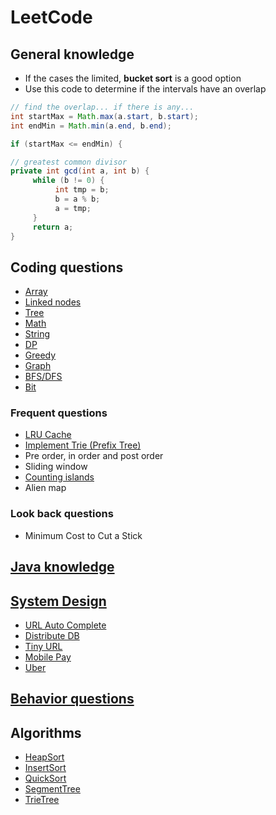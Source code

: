 # LeetCode

## General knowledge

- If the cases the limited,  __bucket sort__  is a good option
- Use this code to determine if the intervals have an overlap

```java
// find the overlap... if there is any...
int startMax = Math.max(a.start, b.start);
int endMin = Math.min(a.end, b.end);

if (startMax <= endMin) {
```

```java
// greatest common divisor
private int gcd(int a, int b) {
     while (b != 0) {
          int tmp = b;
          b = a % b;
          a = tmp;
     }
     return a;
}
```

## Coding questions

- [Array](test/com/leetcode/array/README.md)
- [Linked nodes](test/com/leetcode/linkednodes/README.md)
- [Tree](test/com/leetcode/tree/README.md)
- [Math](test/com/leetcode/math/README.md)
- [String](test/com/leetcode/string/README.md)
- [DP](test/com/leetcode/dp/README.md)
- [Greedy](test/com/leetcode/greedy/README.md)
- [Graph](test/com/leetcode/graph/README.md)
- [BFS/DFS](test/com/leetcode/bfs/README.md)
- [Bit](test/com/leetcode/bit/README.md)

### Frequent questions

- [LRU Cache](https://leetcode.com/problems/lru-cache/)
- [Implement Trie (Prefix Tree)](https://leetcode.com/problems/implement-trie-prefix-tree/)
- Pre order, in order and post order
- Sliding window
- [Counting islands](https://leetcode.com/problems/max-area-of-island/)
- Alien map

### Look back questions
- Minimum Cost to Cut a Stick

## [Java knowledge](src/com/interview/java/JavaInterviewQuestions.md)

## [System Design](src/com/interview/design/README.md)

- [URL Auto Complete](src/com/interview/design/autocomplete.md)
- [Distribute DB](src/com/interview/design/distributed_db.md)
- [Tiny URL](src/com/interview/design/tiny_url.md)
- [Mobile Pay](src/com/interview/design/mobile_pay.md)
- [Uber](src/com/interview/design/uber.md)

## [Behavior questions](src/com/interview/behavior/behavior.md)

## Algorithms

- [HeapSort](test/com/algorithm/HeapSort.java)
- [InsertSort](test/com/algorithm/InsertSort.java)
- [QuickSort](test/com/algorithm/QuickSort.java)
- [SegmentTree](test/com/algorithm/SegmentTreeRangeSum.java)
- [TrieTree](test/com/algorithm/TrieTree.java)
